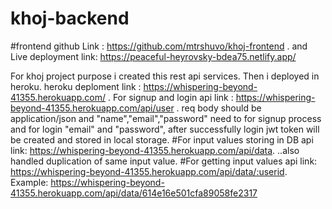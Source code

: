 # khoj-backend

#frontend github Link : https://github.com/mtrshuvo/khoj-frontend . and Live deployment link: https://peaceful-heyrovsky-bdea75.netlify.app/

For khoj project purpose i created this rest api services. 
Then i deployed in heroku. heroku deploment link : https://whispering-beyond-41355.herokuapp.com/ .
For signup and login api link : https://whispering-beyond-41355.herokuapp.com/api/user .
req body should be application/json and "name","email","password" need to for signup process and for login "email" and "password", 
after successfully login jwt token will be created and stored in local storage.
#For input values storing in DB api link: https://whispering-beyond-41355.herokuapp.com/api/data.
..also handled duplication of same input value. 
#For getting input values api link: https://whispering-beyond-41355.herokuapp.com/api/data/:userid.
Example: https://whispering-beyond-41355.herokuapp.com/api/data/614e16e501cfa89058fe2317
  

